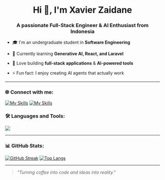 <h1 align="center">Hi 👋, I'm Xavier Zaidane</h1>
<h3 align="center">A passionate Full-Stack Engineer & AI Enthusiast from Indonesia</h3>

- 🎓 I'm an undergraduate student in **Software Engineering**
   
- 🌱 Currently learning **Generative AI, React, and Laravel**
  
- 🚀 Love building **full-stack applications** & **AI-powered tools**
  
- ⚡ Fun fact: I enjoy creating AI agents that actually work

---

### 🌐 Connect with me:


[![My Skills](https://skillicons.dev/icons?i=linkedin)](https://www.linkedin.com/in/xavier-zaidane-a-5748b128a/)
[![My Skills](https://skillicons.dev/icons?i=instagram)](https://www.instagram.com/xavierzdn/)

### 🛠 Languages and Tools:
<p align="left">
  <a href="https://skillicons.dev">
    <img src="https://skillicons.dev/icons?i=nextjs,git,java,react,js,ts,laravel,tailwind,mongodb,postman,mysql,express,nodejs,postgres,prisma" />
  </a>
</p>

---

### 📊 GitHub Stats:
[![GitHub Streak](https://streak-stats.demolab.com/?user=xavierzaidane)](https://git.io/streak-stats)
[![Top Langs](https://github-readme-stats.vercel.app/api/top-langs/?username=pylapp&layout=compact)](https://github.com/xavierzaidane/github-readme-stats)

---
> *"Turning coffee into code and ideas into reality."*
